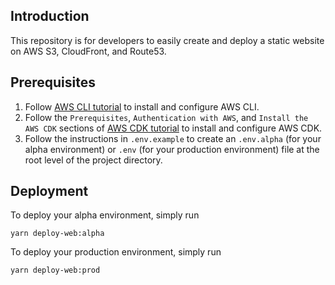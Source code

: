 ## Introduction

This repository is for developers to easily create and deploy a static website on AWS S3, CloudFront, and Route53.

## Prerequisites

1. Follow [AWS CLI tutorial](https://docs.aws.amazon.com/cli/latest/userguide/getting-started-install.html) to install and configure AWS CLI.
1. Follow the `Prerequisites`, `Authentication with AWS`, and `Install the AWS CDK` sections of [AWS CDK tutorial](https://docs.aws.amazon.com/cdk/v2/guide/getting_started.html) to install and configure AWS CDK.
1. Follow the instructions in `.env.example` to create an `.env.alpha` (for your alpha environment) or `.env` (for your production environment) file at the root level of the project directory.

## Deployment

To deploy your alpha environment, simply run

```
yarn deploy-web:alpha
```

To deploy your production environment, simply run

```
yarn deploy-web:prod
```
